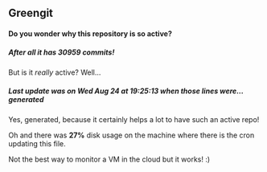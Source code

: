 ## Greengit

#### Do you wonder why this repository is so active?

##### After all it has 30959 commits!

But is it *really* active? Well...

##### Last update was on Wed Aug 24 at 19:25:13 when those lines were... generated

Yes, generated, because it certainly helps a lot to have such an active repo!

Oh and there was **27%** disk usage on the machine
where there is the cron updating this file.

Not the best way to monitor a VM in the cloud but it works! :)
